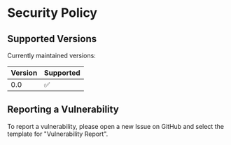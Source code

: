 # Security Policy

## Supported Versions

Currently maintained versions:

| Version | Supported          |
| ------- | ------------------ |
| 0.0     | :white_check_mark: |

## Reporting a Vulnerability

To report a vulnerability, please open a new Issue on GitHub and select the template for
"Vulnerability Report".
